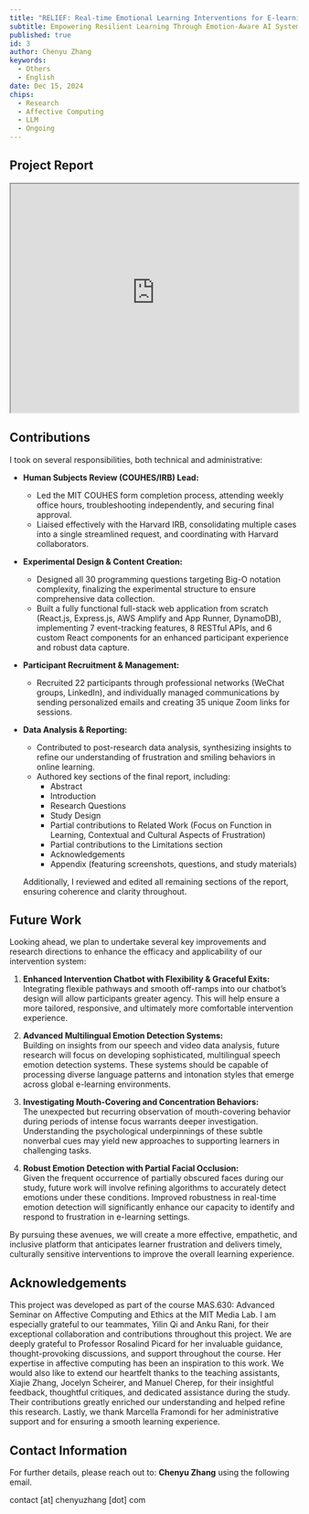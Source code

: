 ```yaml
---
title: "RELIEF: Real-time Emotional Learning Interventions for E-learning Frustration"
subtitle: Empowering Resilient Learning Through Emotion-Aware AI Systems
published: true
id: 3
author: Chenyu Zhang
keywords:
  - Others
  - English
date: Dec 15, 2024
chips:
  - Research
  - Affective Computing
  - LLM
  - Ongoing
---
```


## Project Report

<iframe src="https://chenyuzhang-com-assets.s3.us-east-1.amazonaws.com/project-relief/mas630-final-submission.pdf" width="100%" height="400px">
This browser does not support PDFs. Please download the PDF to view it: 
<a href="https://chenyuzhang-com-assets.s3.us-east-1.amazonaws.com/project-relief/mas630-final-submission.pdf">Download PDF</a>
</iframe>

## Contributions

I took on several responsibilities, both technical and administrative:

- **Human Subjects Review (COUHES/IRB) Lead:**

  - Led the MIT COUHES form completion process, attending weekly office hours, troubleshooting independently, and securing final approval.
  - Liaised effectively with the Harvard IRB, consolidating multiple cases into a single streamlined request, and coordinating with Harvard collaborators.

- **Experimental Design & Content Creation:**

  - Designed all 30 programming questions targeting Big-O notation complexity, finalizing the experimental structure to ensure comprehensive data collection.
  - Built a fully functional full-stack web application from scratch (React.js, Express.js, AWS Amplify and App Runner, DynamoDB), implementing 7 event-tracking features, 8 RESTful APIs, and 6 custom React components for an enhanced participant experience and robust data capture.

- **Participant Recruitment & Management:**

  - Recruited 22 participants through professional networks (WeChat groups, LinkedIn), and individually managed communications by sending personalized emails and creating 35 unique Zoom links for sessions.

- **Data Analysis & Reporting:**

  - Contributed to post-research data analysis, synthesizing insights to refine our understanding of frustration and smiling behaviors in online learning.
  - Authored key sections of the final report, including:
    - Abstract
    - Introduction
    - Research Questions
    - Study Design
    - Partial contributions to Related Work (Focus on Function in Learning, Contextual and Cultural Aspects of Frustration)
    - Partial contributions to the Limitations section
    - Acknowledgements
    - Appendix (featuring screenshots, questions, and study materials)

  Additionally, I reviewed and edited all remaining sections of the report, ensuring coherence and clarity throughout.

## Future Work

Looking ahead, we plan to undertake several key improvements and research directions to enhance the efficacy and applicability of our intervention system:

1. **Enhanced Intervention Chatbot with Flexibility & Graceful Exits:**  
   Integrating flexible pathways and smooth off-ramps into our chatbot’s design will allow participants greater agency. This will help ensure a more tailored, responsive, and ultimately more comfortable intervention experience.

2. **Advanced Multilingual Emotion Detection Systems:**  
   Building on insights from our speech and video data analysis, future research will focus on developing sophisticated, multilingual speech emotion detection systems. These systems should be capable of processing diverse language patterns and intonation styles that emerge across global e-learning environments.

3. **Investigating Mouth-Covering and Concentration Behaviors:**  
   The unexpected but recurring observation of mouth-covering behavior during periods of intense focus warrants deeper investigation. Understanding the psychological underpinnings of these subtle nonverbal cues may yield new approaches to supporting learners in challenging tasks.

4. **Robust Emotion Detection with Partial Facial Occlusion:**  
   Given the frequent occurrence of partially obscured faces during our study, future work will involve refining algorithms to accurately detect emotions under these conditions. Improved robustness in real-time emotion detection will significantly enhance our capacity to identify and respond to frustration in e-learning settings.

By pursuing these avenues, we will create a more effective, empathetic, and inclusive platform that anticipates learner frustration and delivers timely, culturally sensitive interventions to improve the overall learning experience.

## Acknowledgements

This project was developed as part of the course MAS.630: Advanced Seminar on Affective Computing and Ethics at the MIT Media Lab. I am especially grateful to our teammates, Yilin Qi and Anku Rani, for their exceptional collaboration and contributions throughout this project. We are deeply grateful to Professor Rosalind Picard for her invaluable guidance, thought-provoking discussions, and support throughout the course. Her expertise in affective computing has been an inspiration to this work. We would also like to extend our heartfelt thanks to the teaching assistants, Xiajie Zhang, Jocelyn Scheirer, and Manuel Cherep, for their insightful feedback, thoughtful critiques, and dedicated assistance during the study. Their contributions greatly enriched our understanding and helped refine this research. Lastly, we thank Marcella Framondi for her administrative support and for ensuring a smooth learning experience.

## Contact Information

For further details, please reach out to: **Chenyu Zhang** using the following email.

contact [at] chenyuzhang [dot] com
